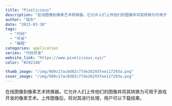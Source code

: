 ```yaml
---
title: "Pixelicious"
description: "在线图像到像素艺术转换器。它允许人们上传他们的图像并将其转换为可用于游戏开发的像素艺术。上传图像后，将对其进行处理，用户"
author: "瑞东"
date: "2023-03-30"
tags:
  - "代码"
  - "开发"
  - "编程"
categories: application
series: "代码开发"
website_link: "https://www.pixelicious.xyz/"
color: "#292148"

thumb_image: "/img/989c17ac8d82c77de26293fee117293a.png"
cover_image: "/img/989c17ac8d82c77de26293fee117293a.png"
---
```


在线图像到像素艺术转换器。它允许人们上传他们的图像并将其转换为可用于游戏开发的像素艺术。上传图像后，将对其进行处理，用户可以下载结果。